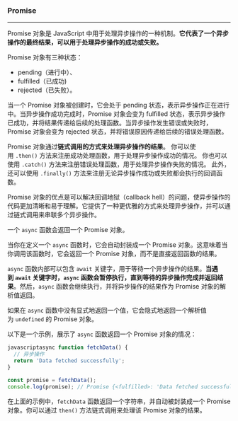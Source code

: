 ### Promise
---
Promise 对象是 JavaScript 中用于处理异步操作的一种机制。**它代表了一个异步操作的最终结果，可以用于处理异步操作的成功或失败。**

Promise 对象有三种状态：
- pending（进行中）、
- fulfilled（已成功)
- rejected（已失败）。

当一个 Promise 对象被创建时，它会处于 pending 状态，表示异步操作正在进行中。当异步操作成功完成时，Promise 对象会变为 fulfilled 状态，表示异步操作已成功，并将结果传递给后续的处理函数。当异步操作发生错误或失败时，Promise 对象会变为 rejected 状态，并将错误原因传递给后续的错误处理函数。

Promise 对象通过**链式调用的方式来处理异步操作的结果**。
你可以使用 `.then()` 方法来注册成功处理函数，用于处理异步操作成功的情况。
你也可以使用 `.catch()` 方法来注册错误处理函数，用于处理异步操作失败的情况。
此外，还可以使用 `.finally()` 方法来注册无论异步操作成功或失败都会执行的回调函数。

Promise 对象的优点是可以解决回调地狱（callback hell）的问题，使异步操作的代码更加清晰和易于理解。它提供了一种更优雅的方式来处理异步操作，并可以通过链式调用来串联多个异步操作。

一个 `async` 函数会返回一个 Promise 对象。

当你在定义一个 `async` 函数时，它会自动封装成一个 Promise 对象。这意味着当你调用该函数时，它会返回一个 Promise 对象，而不是直接返回函数的结果。

`async` 函数内部可以包含 `await` 关键字，用于等待一个异步操作的结果。**当遇到 `await` 关键字时，`async` 函数会暂停执行，直到等待的异步操作完成并返回结果**。然后，`async` 函数会继续执行，并将异步操作的结果作为 Promise 对象的解析值返回。

如果在 `async` 函数中没有显式地返回一个值，它会隐式地返回一个解析值为 `undefined` 的 Promise 对象。

以下是一个示例，展示了 `async` 函数返回一个 Promise 对象的情况：

```javascript
javascriptasync function fetchData() {
  // 异步操作
  return 'Data fetched successfully';
}

const promise = fetchData();
console.log(promise); // Promise {<fulfilled>: 'Data fetched successfully'}
```

在上面的示例中，`fetchData` 函数返回一个字符串，并自动被封装成一个 Promise 对象。你可以通过 `then()` 方法链式调用来处理该 Promise 对象的结果。